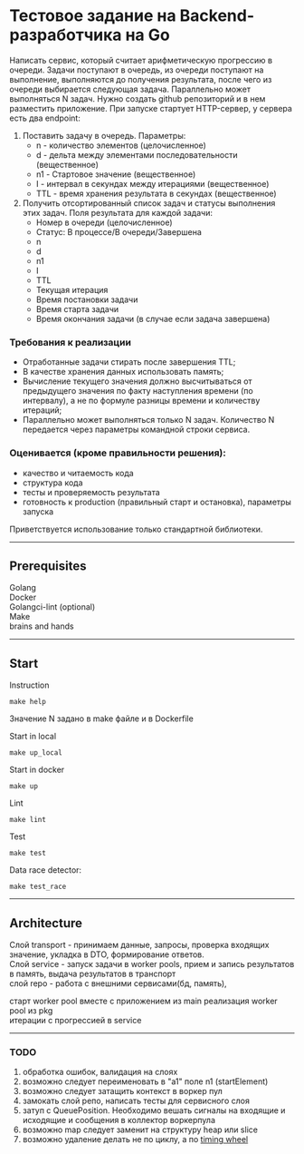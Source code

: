 # Тестовое задание на Backend-разработчика на Go
Написать сервис, который считает арифметическую прогрессию в очереди.
Задачи поступают в очередь, из очереди поступают на выполнение, выполняются
до получения результата, после чего из очереди выбирается следующая задача.
Параллельно может выполняться N задач.
Нужно создать github репозиторий и в нем разместить приложение. При запуске
стартует HTTP-сервер, у сервера есть два endpoint:
1. Поставить задачу в очередь. Параметры:
    * n - количество элементов (целочисленное)
    * d - дельта между элементами последовательности (вещественное)
    * n1 - Стартовое значение (вещественное)
    * I - интервал в секундах между итерациями (вещественное)
    * TTL - время хранения результата в секундах (вещественное)
2. Получить отсортированный список задач и статусы выполнения этих задач. Поля результата для каждой задачи:
    * Номер в очереди (целочисленное)
    * Статус: В процессе/В очереди/Завершена 
    * n 
    * d 
    * n1 
    * I 
    * TTL 
    * Текущая итерация 
    * Время постановки задачи 
    * Время старта задачи 
    * Время окончания задачи (в случае если задача завершена)
### Требования к реализации
* Отработанные задачи стирать после завершения TTL;
* В качестве хранения данных использовать память;
* Вычисление текущего значения должно высчитываться от предыдущего
значения по факту наступления времени (по интервалу), а не по формуле
разницы времени и количеству итераций;
* Параллельно может выполняться только N задач. Количество N передается
через параметры командной строки сервиса.
### Оценивается (кроме правильности решения):
- качество и читаемость кода
- структура кода
- тесты и проверяемость результата
- готовность к production (правильный старт и остановка), параметры запуска   

Приветствуется использование только стандартной библиотеки.

---

## Prerequisites

Golang  
Docker  
Golangci-lint (optional)  
Make  
brains and hands

---

## Start
Instruction
```shell
make help
```
Значение N задано в make файле и в Dockerfile

Start in local
```shell
make up_local
```
Start in docker
```shell
make up
```
Lint
```shell
make lint
```
Test
```shell
make test
```
Data race detector:
```shell
make test_race
```
---

## Architecture

Слой transport - принимаем данные, запросы, проверка входящих значение, укладка в DTO, формирование ответов.   
Слой service - запуск задачи в worker pools, прием и запись результатов в память, выдача результатов в транспорт  
слой repo - работа с внешними сервисами(бд, память),

старт worker pool вместе с приложением из main
реализация worker pool из pkg  
итерации с прогрессией в service

---
### TODO
1. обработка ошибок, валидация на слоях
2. возможно следует переименовать в "а1" поле n1 (startElement)
3. возможно следует затащить контекст в воркер пул
4. замокать слой репо, написать тесты для сервисного слоя
5. затуп с QueuePosition. Необходимо вешать сигналы на входящие и исходящие и сообщения в коллектор воркерпула
6. возможно map следует заменит на структуру heap или slice
7. возможно удаление делать не по циклу, а по [timing wheel](https://www.sobyte.net/post/2022-01/go-timingwheel/) 
